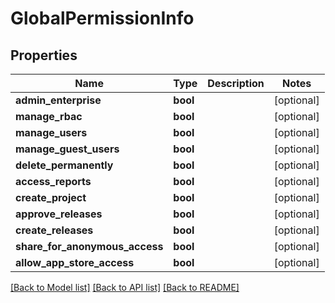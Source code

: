 # GlobalPermissionInfo

## Properties
Name | Type | Description | Notes
------------ | ------------- | ------------- | -------------
**admin_enterprise** | **bool** |  | [optional] 
**manage_rbac** | **bool** |  | [optional] 
**manage_users** | **bool** |  | [optional] 
**manage_guest_users** | **bool** |  | [optional] 
**delete_permanently** | **bool** |  | [optional] 
**access_reports** | **bool** |  | [optional] 
**create_project** | **bool** |  | [optional] 
**approve_releases** | **bool** |  | [optional] 
**create_releases** | **bool** |  | [optional] 
**share_for_anonymous_access** | **bool** |  | [optional] 
**allow_app_store_access** | **bool** |  | [optional] 

[[Back to Model list]](../README.md#documentation-for-models) [[Back to API list]](../README.md#documentation-for-api-endpoints) [[Back to README]](../README.md)


